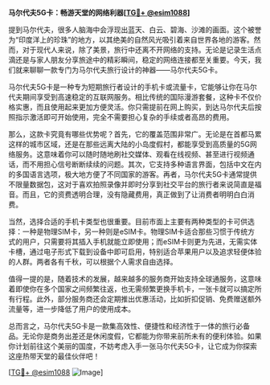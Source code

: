 **马尔代夫5G卡：畅游天堂的网络利器[[TG💪+ @esim1088](https://t.me/s/esim1088)]**

提到马尔代夫，很多人脑海中会浮现出蓝天、白云、碧海、沙滩的画面。这个被誉为“印度洋上的珍珠”的地方，以其绝美的自然风光吸引着来自世界各地的游客。然而，对于现代人来说，除了美景，旅行中还离不开网络的支持。无论是记录生活点滴还是与家人朋友分享旅途中的精彩瞬间，稳定的网络连接都至关重要。今天，我们就来聊聊一款专门为马尔代夫旅行设计的神器——马尔代夫5G卡。

马尔代夫5G卡是一种专为短期旅行者设计的手机卡或流量卡，它能够让你在马尔代夫期间享受到高速稳定的互联网服务。相比传统的国际漫游套餐，这种卡不仅价格实惠，而且使用起来更加方便灵活。你只需提前在网上购买，到达马尔代夫后按照指示激活即可开始使用，完全不需要担心复杂的手续或者高昂的费用。

那么，这款卡究竟有哪些优势呢？首先，它的覆盖范围非常广。无论是在首都马累这样的城市区域，还是在那些远离大陆的小岛度假村，都能享受到高质量的5G网络服务。这意味着你可以随时随地刷社交媒体、观看在线视频、甚至进行视频通话，而不用担心信号断断续续的问题。其次，它支持多种语言界面，包括中文在内的多国语言选项，极大地方便了不同国家的游客。再者，马尔代夫5G卡通常提供不限量数据包，这对于喜欢拍照录像并即时分享到社交平台的旅行者来说简直是福音。而且，它的资费透明合理，没有隐藏费用，真正做到了让消费者明明白白消费。

当然，选择合适的手机卡类型也很重要。目前市面上主要有两种类型的卡可供选择：一种是物理SIM卡，另一种则是eSIM卡。物理SIM卡适合那些习惯于传统方式的用户，只需要将其插入手机就能立即使用；而eSIM卡则更为先进，无需实体卡槽，通过电子形式下载到设备中即可启用，特别适合苹果用户以及追求轻便体验的人群。两者各有千秋，可以根据个人需求自由选择。

值得一提的是，随着技术的发展，越来越多的服务商开始支持全球通服务，这意味着即使你在多个国家之间频繁往返，也无需频繁更换手机卡，一张卡就可以搞定所有行程。此外，部分服务商还会定期推出优惠活动，比如折扣促销、免费赠送额外流量等，进一步降低了用户的使用成本。

总而言之，马尔代夫5G卡是一款集高效性、便捷性和经济性于一体的旅行必备品。无论你是商务出差还是休闲度假，它都能为你带来前所未有的便利体验。如果你计划前往这个美丽的国度，不妨考虑入手一张马尔代夫5G卡，让它成为你探索这座热带天堂的最佳伙伴吧！

[[TG💪+ @esim1088](https://t.me/s/esim1088) ![Image](https://i.postimg.cc/4NQfJmqS/Snipaste-2025-05-13-00-14-12.png)]